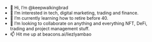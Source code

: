 - 👋 Hi, I’m @keepwalkingbrad
- 👀 I’m interested in tech, digital marketing, trading and finance.
- 🌱 I’m currently learning how to retire before 40.
- 💞️ I’m looking to collaborate on anything and everything NFT, DeFi, trading and project management stuff.
- 📫 Hit me up at beacons.ai/liezlyambao


<!---
keepwalkingbrad/keepwalkingbrad is a ✨ special ✨ repository because its `README.md` (this file) appears on your GitHub profile.
You can click the Preview link to take a look at your changes.
--->
